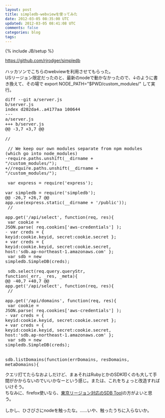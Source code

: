 ```yaml
---
layout: post
title: simpledb-webviewを使ってみた
date: 2012-03-05 08:35:00 UTC
updated: 2012-03-05 08:41:08 UTC
comments: false
categories: blog
tags: 
---
```

{% include JB/setup %}

<a href="https://github.com/rjrodger/simpledb" target="_blank">https://github.com/rjrodger/simpledb</a><br /><br />ハッカソンでこちらのwebviewを利用させてもらった。<br />USリージョン限定だったのと、最新のnodeで動かなかったので、↓のように書き換えて、その場で export NODE_PATH="$PWD/custom_modules/" して実行。<br /><pre class="brush:diff">diff --git a/server.js b/server.js<br />index d202da4..a4177aa 100644<br />--- a/server.js<br />+++ b/server.js<br />@@ -3,7 +3,7 @@<br /> //<br /><br /> // We keep our own modules separate from npm modules (which go into node_modules)<br />-require.paths.unshift(__dirname + "/custom_modules/");<br />+//require.paths.unshift(__dirname + "/custom_modules/");<br /><br /> var express = require('express');<br /> var simpledb = require('simpledb');<br />@@ -26,7 +26,7 @@ app.use(express.static(__dirname + '/public'));<br /> //<br /> app.get('/api/select', function(req, res){<br />   var cookie = JSON.parse( req.cookies['aws-credentials'] );<br />-  var creds = { keyid:cookie.keyid, secret:cookie.secret };<br />+  var creds = { keyid:cookie.keyid, secret:cookie.secret, host:'sdb.ap-northeast-1.amazonaws.com' };<br />   var sdb = new simpledb.SimpleDB(creds);<br /><br />   sdb.select(req.query.queryStr, function(_err, _res, _meta){<br />@@ -40,7 +40,7 @@ app.get('/api/select', function(req, res){<br /> //<br /> app.get('/api/domains', function(req, res){<br />   var cookie = JSON.parse( req.cookies['aws-credentials'] );<br />-  var creds = { keyid:cookie.keyid, secret:cookie.secret };<br />+  var creds = { keyid:cookie.keyid, secret:cookie.secret, host:'sdb.ap-northeast-1.amazonaws.com' };<br />   var sdb = new simpledb.SimpleDB(creds);<br /><br />   sdb.listDomains(function(errDomains, resDomains, metaDomains){<br /></pre>クエリ打てたらなおよしだけど、まぁそれはRubyとかのSDK叩くのも大して手間がかからないのでいいかなーという感じ。または、これをちょっと改造すればいけそう。<br />ちなみに、firefox使いなら、<a href="http://d.hatena.ne.jp/tottokug/20110328/1301284859" target="_blank">東京リージョン対応のSDB Tool</a>の方がよいと思う。<br /><br />しかし、ひさびさにnodeを触ったな。……いや、触ったうちに入らないか。